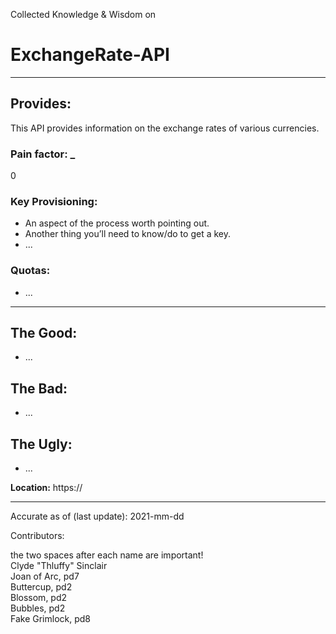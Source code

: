 Collected Knowledge & Wisdom on
# ExchangeRate-API
---
## Provides:
This API provides information on the exchange rates of various currencies.



### Pain factor: _
0

### Key Provisioning:     

- An aspect of the process worth pointing out.
- Another thing you’ll need to know/do to get a key.
- ...

### Quotas:
- ...

---

## The Good:
- ...
## The Bad:
- ...
## The Ugly:
- ...


**Location:** https://

---

Accurate as of (last update):    2021-mm-dd

Contributors:

the two spaces after each name are important!  
Clyde "Thluffy" Sinclair  
Joan of Arc, pd7  
Buttercup, pd2  
Blossom, pd2  
Bubbles, pd2  
Fake Grimlock, pd8  